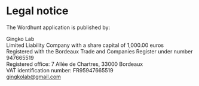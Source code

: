 # Legal notice

The Wordhunt application is published by:

Gingko Lab  
Limited Liability Company with a share capital of 1,000.00 euros  
Registered with the Bordeaux Trade and Companies Register under number 947665519  
Registered office: 7 Allée de Chartres, 33000 Bordeaux  
VAT identification number: FR95947665519  
[gingkolab@gmail.com](mailto:gingkolab@gmail.com)  